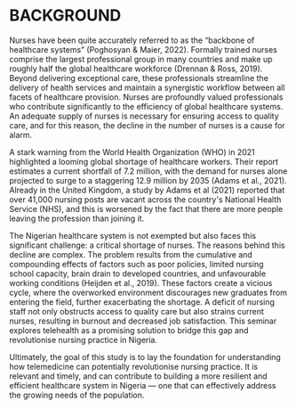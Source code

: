 # BACKGROUND

Nurses have been quite accurately referred to as the “backbone of healthcare systems” (Poghosyan & Maier, 2022). 
Formally trained nurses comprise the largest professional group in many countries and make up roughly half the global 
healthcare workforce (Drennan & Ross, 2019). Beyond delivering exceptional care, these professionals streamline the 
delivery of health services and maintain a synergistic workflow between all facets of healthcare provision. 
Nurses are profoundly valued professionals who contribute significantly to the efficiency of global healthcare systems. 
An adequate supply of nurses is necessary for ensuring access to quality care, and for this reason, the decline in the 
number of nurses is a cause for alarm.

A stark warning from the World Health Organization (WHO) in 2021 highlighted a looming global shortage of healthcare workers. 
Their report estimates a current shortfall of 7.2 million, with the demand for nurses alone projected to surge to a staggering 
12.9 million by 2035 (Adams et al., 2021). Already in the United Kingdom, a study by Adams et al (2021) reported that over 41,000 
nursing posts are vacant across the country's National Health Service (NHS), and this is worsened by the fact that there are more 
people leaving the profession than joining it.


The Nigerian healthcare system is not exempted but also faces this significant challenge: a critical shortage of nurses. 
The reasons behind this decline are complex. The problem results from the cumulative and compounding effects of factors such 
as poor policies, limited nursing school capacity, brain drain to developed countries, and unfavourable working conditions 
(Heijden et al., 2019).  These factors create a vicious cycle, where the overworked environment discourages new graduates from 
entering the field, further exacerbating the shortage. A deficit of nursing staff not only obstructs access to quality care but 
also strains current nurses, resulting in burnout and decreased job satisfaction. This seminar explores telehealth as a promising 
solution to bridge this gap and revolutionise nursing practice in Nigeria.

Ultimately, the goal of this study is to lay the foundation for understanding how telemedicine can potentially revolutionise nursing
practice. It is relevant and timely, and can contribute to building a more resilient and efficient healthcare system in Nigeria — one 
that can effectively address the growing needs of the population.
